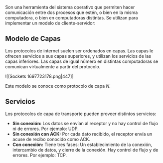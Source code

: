 Son una herramienta del sistema operativo que permiten hacer comunicación entre dos procesos que estén, o bien en la misma computadora, o bien en computadoras distintas. Se utilizan para implementar un modelo de cliente-servidor:

## Modelo de Capas

Los protocolos de internet suelen ser ordenados en capas. Las capas le ofrecen servicios a sus capas superiores, y utilizan los servicios de las capas inferiores. Las capas de igual número en distintas computadoras se comunican virtualmente a partir del protocolo.

![[Sockets 1697723178.png|447]]

Este modelo se conoce como protocolo de capa $N$.

## Servicios

Los protocolos de capa de transporte pueden proveer distintos servicios:

- **Sin conexión:** Los datos se envían al receptor y no hay control de flujo ni de errores. Por ejemplo: UDP.
- **Sin conexión con ACK:** Por cada dato recibido, el receptor envía un acuse de recibo conocido como ACK.
- **Con conexión:** Tiene tres fases: Un establecimiento de la conexión, intercambio de datos, y cierre de la conexión. Hay control de flujo y de errores. Por ejemplo: TCP.
